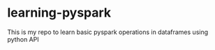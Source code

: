 # learning-pyspark
This is my repo to learn basic pyspark operations in dataframes using python API
